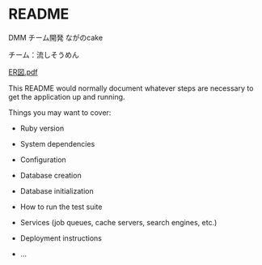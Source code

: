 # README
DMM チーム開発
ながのcake

チーム：流しそうめん

[ER図.pdf](https://github.com/webcamp-nagashiso-men/naganocake/files/7071970/ER.pdf)


This README would normally document whatever steps are necessary to get the
application up and running.

Things you may want to cover:

* Ruby version

* System dependencies

* Configuration

* Database creation

* Database initialization

* How to run the test suite

* Services (job queues, cache servers, search engines, etc.)

* Deployment instructions

* ...
